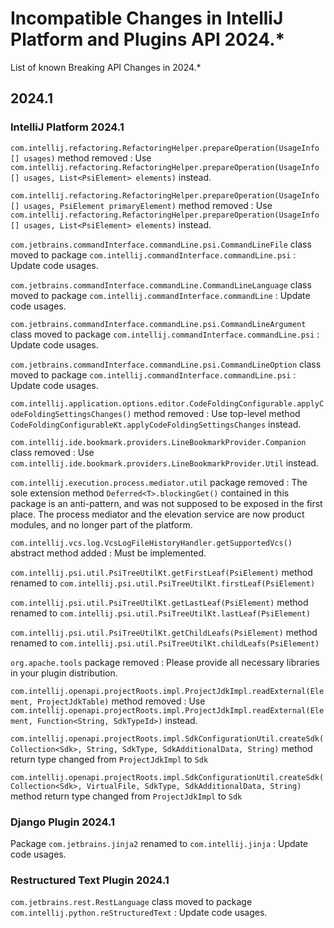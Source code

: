 <!-- Copyright 2000-2024 JetBrains s.r.o. and other contributors. Use of this source code is governed by the Apache 2.0 license that can be found in the LICENSE file. -->

# Incompatible Changes in IntelliJ Platform and Plugins API 2024.*

<!--
Before documenting a breaking API change, please make sure that the change cannot be avoided in an alternative way.

APIs marked with @Deprecated(forRemoval=true), @ApiStatus.Experimental, @ApiStatus.Internal/IntellijInternalApi, or @ApiStatus.ScheduledForRemoval don't need to be documented.

To document a new incompatible change, add a new line with the problem pattern followed by a 2nd line with ": "-prefixed human-readable description and recommended fix/action.

The following problem patterns are supported and must be followed EXACTLY:

<package name> package removed

<class name> class removed
<class name> class renamed to <new class name>
<class name> class moved to package <package name>

<class name>.<method name>(<human-readable parameters>) marked abstract
<class name>.<method name>(<human-readable parameters>) abstract method added
<class name>.<method name>(<human-readable parameters>) method removed
<class name>.<method name>(<human-readable parameters>) method moved to the superclass
<class name>.<method name>(<human-readable parameters>) method return type changed from <before> to <after>
<class name>.<method name>(<human-readable parameters>) method visibility changed from <before> to <after>
<class name>.<method name>(<human-readable parameters>) method marked final
<class name>.<method name>(<human-readable parameters>) method parameter <type> removed
<class name>.<method name>(<human-readable parameters>) method parameter type changed from <before> to <after>
<class name>.<method name> method <parameter name> parameter marked @<class name>
<class name> (class|interface) now (extends|implements) <class name> and inherits its final method <method name>(<human-readable parameters>)?
<class name> (class|interface) now (extends|implements) <class name> and inherits its abstract method <method name>(<human-readable parameters>)?
<class name> class now interface

<class name>(<human-readable parameters>) constructor removed
<class name>(<human-readable parameters>) constructor parameter <type> removed
<class name>(<human-readable parameters>) constructor parameter type changed from <before> to <after>
<class name>(<human-readable parameters>) constructor visibility changed from <before> to <after>

<class name>.<field name> field removed
<class name>.<field name> field moved to the superclass
<class name>.<field name> field type changed from <before> to <after>
<class name>.<field name> field visibility changed from <before> to <after>

<property name> property removed from resource bundle <bundle name>

Where the placeholders must be enclosed in code quotes (`name`):

<class name> is a fully-qualified name of the class, e.g. `com.intellij.openapi.actionSystem.AnAction$InnerClass`.
<method name> is the exact method's name. Note that constructors have dedicated patterns.
<human-readable parameters> is a string representing parameters, which are not necessarily fully qualified. They do not affect the parser. For example, instead of (java.lang.Object, java.util.List, int) you are free to write (Object, List<String>, int)
<parameter name> is exact name of the method's parameter
<property name> is a full name of a property from .properties file, like `some.action.description`
<bundle name> is a fully qualified name of the property bundle, which includes its package, like `message.IdeBundle`

NOTE: If a code change you're trying to document doesn't match any of the above patterns, fill in a ticket in the YouTrack.
An example of a ticket is https://youtrack.jetbrains.com/issue/MP-1218. Until supported, you may document the change as you prefer, and I will correct it later.

NOTE: You are allowed to prettify the pattern using links: [`org.example.Foo`](https://github.com/JetBrains/intellij-community/tree/master/)

NOTE: Entries not starting with code quotes (`name`) can be added to document non-code changes and will be skipped in API verification.
-->

<link-summary>List of known Breaking API Changes in 2024.*</link-summary>

<include from="snippets.md" element-id="apiChangesHeader"/>

<include from="snippets.md" element-id="apiChangesJavaVersion"/>

<include from="tools_gradle_intellij_plugin.md" element-id="gradle_plugin_223_problem"/>

## 2024.1

### IntelliJ Platform 2024.1

`com.intellij.refactoring.RefactoringHelper.prepareOperation(UsageInfo [] usages)` method removed
: Use `com.intellij.refactoring.RefactoringHelper.prepareOperation(UsageInfo [] usages, List<PsiElement> elements)` instead.

`com.intellij.refactoring.RefactoringHelper.prepareOperation(UsageInfo [] usages, PsiElement primaryElement)` method removed
: Use `com.intellij.refactoring.RefactoringHelper.prepareOperation(UsageInfo [] usages, List<PsiElement> elements)` instead.

`com.jetbrains.commandInterface.commandLine.psi.CommandLineFile` class moved to package `com.intellij.commandInterface.commandLine.psi`
: Update code usages.

`com.jetbrains.commandInterface.commandLine.CommandLineLanguage` class moved to package `com.intellij.commandInterface.commandLine`
: Update code usages.

`com.jetbrains.commandInterface.commandLine.psi.CommandLineArgument` class moved to package `com.intellij.commandInterface.commandLine.psi`
: Update code usages.

`com.jetbrains.commandInterface.commandLine.psi.CommandLineOption` class moved to package `com.intellij.commandInterface.commandLine.psi`
: Update code usages.

`com.intellij.application.options.editor.CodeFoldingConfigurable.applyCodeFoldingSettingsChanges()` method removed
: Use top-level method `CodeFoldingConfigurableKt.applyCodeFoldingSettingsChanges` instead.

`com.intellij.ide.bookmark.providers.LineBookmarkProvider.Companion` class removed
: Use `com.intellij.ide.bookmark.providers.LineBookmarkProvider.Util` instead.

`com.intellij.execution.process.mediator.util` package removed
: The sole extension method `Deferred<T>.blockingGet()` contained in this package is an anti-pattern, and was not supposed to be exposed in the first place. The process mediator and the elevation service are now product modules, and no longer part of the platform.

`com.intellij.vcs.log.VcsLogFileHistoryHandler.getSupportedVcs()` abstract method added
: Must be implemented.

`com.intellij.psi.util.PsiTreeUtilKt.getFirstLeaf(PsiElement)` method renamed to `com.intellij.psi.util.PsiTreeUtilKt.firstLeaf(PsiElement)`

`com.intellij.psi.util.PsiTreeUtilKt.getLastLeaf(PsiElement)` method renamed to `com.intellij.psi.util.PsiTreeUtilKt.lastLeaf(PsiElement)`

`com.intellij.psi.util.PsiTreeUtilKt.getChildLeafs(PsiElement)` method renamed to `com.intellij.psi.util.PsiTreeUtilKt.childLeafs(PsiElement)`

`org.apache.tools` package removed
: Please provide all necessary libraries in your plugin distribution.

`com.intellij.openapi.projectRoots.impl.ProjectJdkImpl.readExternal(Element, ProjectJdkTable)` method removed
: Use `com.intellij.openapi.projectRoots.impl.ProjectJdkImpl.readExternal(Element, Function<String, SdkTypeId>)` instead.

`com.intellij.openapi.projectRoots.impl.SdkConfigurationUtil.createSdk(Collection<Sdk>, String, SdkType, SdkAdditionalData, String)` method return type changed from `ProjectJdkImpl` to `Sdk`

`com.intellij.openapi.projectRoots.impl.SdkConfigurationUtil.createSdk(Collection<Sdk>, VirtualFile, SdkType, SdkAdditionalData, String)` method return type changed from `ProjectJdkImpl` to `Sdk`

### Django Plugin 2024.1

Package `com.jetbrains.jinja2` renamed to `com.intellij.jinja`
: Update code usages.

### Restructured Text Plugin 2024.1

`com.jetbrains.rest.RestLanguage` class moved to package `com.intellij.python.reStructuredText`
: Update code usages.
